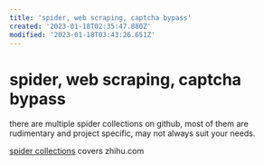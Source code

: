 ```yaml
---
title: 'spider, web scraping, captcha bypass'
created: '2023-01-18T02:35:47.880Z'
modified: '2023-01-18T03:43:26.651Z'
---
```


# spider, web scraping, captcha bypass

there are multiple spider collections on github, most of them are rudimentary and project specific, may not always suit your needs.

[spider collections](https://github.com/srx-2000/spider_collection) covers zhihu.com

[]()
